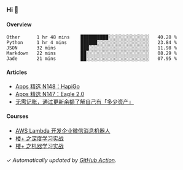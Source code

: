 ### Hi 👋

#### Overview

<!--START_SECTION:waka-->
```text
Other      1 hr 48 mins    ██████████░░░░░░░░░░░░░░░   40.28 % 
Python     1 hr 4 mins     ██████░░░░░░░░░░░░░░░░░░░   23.84 % 
JSON       32 mins         ███░░░░░░░░░░░░░░░░░░░░░░   11.98 % 
Markdown   22 mins         ██░░░░░░░░░░░░░░░░░░░░░░░   08.29 % 
Jade       21 mins         ██░░░░░░░░░░░░░░░░░░░░░░░   07.95 % 
```
<!--END_SECTION:waka-->

#### Articles

<!-- BLOG:START -->
- [Apps 精选 N148：HapiGo](http://huhuhang.com/post/product-hunt/product-hunt-n148)
- [Apps 精选 N147：Eagle 2.0](http://huhuhang.com/post/product-hunt/product-hunt-n147)
- [无需记账，通过更新余额了解自己有「多少资产」](http://huhuhang.com/post/sspai/64506)
<!-- BLOG:END -->

#### Courses

<!-- SYL:START -->
- [AWS Lambda 开发企业微信消息机器人](https://lanqiao.cn/courses/2868)
- [楼+ 之深度学习实战](https://lanqiao.cn/courses/2617)
- [楼+ 之机器学习实战](https://lanqiao.cn/courses/2616)
<!-- SYL:END -->

###### ✓ Automatically updated by [GitHub Action](https://github.com/huhuhang/huhuhang/actions).
